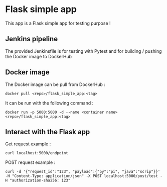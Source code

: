 # Flask simple app

This app is a Flask simple app for testing purpose !

## Jenkins pipeline
The provided Jenkinsfile is for testing with Pytest and for building / pushing the Docker image to DockerHub

## Docker image
The Docker image can be pull from DockerHub :
```
docker pull <repo>/flask_simple_app:<tag>
```
It can be run with the following command :
```
docker run -p 5000:5000 -d --name <container name> <repo>/flask_simple_app:<tag>
```

## Interact with the Flask app
Get request example :
```
curl localhost:5000/endpoint
```
POST request example :
```
curl -d '{"request_id":"123", "payload":{"py":"pi", "java":"scrip"}}' -H "Content-Type: application/json" -X POST localhost:5000/post/test -H "authorization-sha256: 123"
```